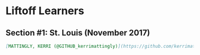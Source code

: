 # Liftoff Learners

## Section \#1: St. Louis (November 2017)
```md
[MATTINGLY, KERRI (@GITHUB_kerrimattingly)](https://github.com/kerrimattingly/liftoff)
```

